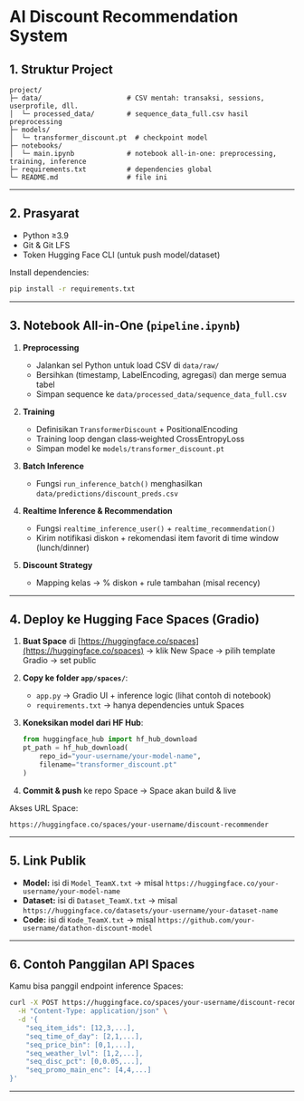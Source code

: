 # AI Discount Recommendation System


## 1. Struktur Project

```
project/
├─ data/                     # CSV mentah: transaksi, sessions, userprofile, dll.
│  └─ processed_data/        # sequence_data_full.csv hasil preprocessing
├─ models/
│  └─ transformer_discount.pt  # checkpoint model
├─ notebooks/
│  └─ main.ipynb             # notebook all-in-one: preprocessing, training, inference
├─ requirements.txt          # dependencies global
└─ README.md                 # file ini
```

---

## 2. Prasyarat

* Python ≥3.9
* Git & Git LFS
* Token Hugging Face CLI (untuk push model/dataset)

Install dependencies:

```bash
pip install -r requirements.txt
```

---

## 3. Notebook All-in-One (`pipeline.ipynb`)

1. **Preprocessing**

   * Jalankan sel Python untuk load CSV di `data/raw/`
   * Bersihkan (timestamp, LabelEncoding, agregasi) dan merge semua tabel
   * Simpan sequence ke `data/processed_data/sequence_data_full.csv`
2. **Training**

   * Definisikan `TransformerDiscount` + PositionalEncoding
   * Training loop dengan class‐weighted CrossEntropyLoss
   * Simpan model ke `models/transformer_discount.pt`
3. **Batch Inference**

   * Fungsi `run_inference_batch()` menghasilkan `data/predictions/discount_preds.csv`
4. **Realtime Inference & Recommendation**

   * Fungsi `realtime_inference_user()` + `realtime_recommendation()`
   * Kirim notifikasi diskon + rekomendasi item favorit di time window (lunch/dinner)
5. **Discount Strategy**

   * Mapping kelas → % diskon + rule tambahan (misal recency)

---

## 4. Deploy ke Hugging Face Spaces (Gradio)

1. **Buat Space** di [https://huggingface.co/spaces](https://huggingface.co/spaces) → klik New Space → pilih template Gradio → set public
2. **Copy ke folder `app/spaces/`**:

   * `app.py`   → Gradio UI + inference logic (lihat contoh di notebook)
   * `requirements.txt` → hanya dependencies untuk Spaces
3. **Koneksikan model dari HF Hub**:

   ```python
   from huggingface_hub import hf_hub_download
   pt_path = hf_hub_download(
       repo_id="your-username/your-model-name",
       filename="transformer_discount.pt"
   )
   ```
4. **Commit & push** ke repo Space → Space akan build & live

Akses URL Space:

```
https://huggingface.co/spaces/your-username/discount-recommender
```

---

## 5. Link Publik

* **Model:** isi di `Model_TeamX.txt` → misal `https://huggingface.co/your-username/your-model-name`
* **Dataset:** isi di `Dataset_TeamX.txt` → misal `https://huggingface.co/datasets/your-username/your-dataset-name`
* **Code:** isi di `Kode_TeamX.txt` → misal `https://github.com/your-username/datathon-discount-model`

---

## 6. Contoh Panggilan API Spaces

Kamu bisa panggil endpoint inference Spaces:

```bash
curl -X POST https://huggingface.co/spaces/your-username/discount-recommender/run/predict_fn \
  -H "Content-Type: application/json" \
  -d '{
    "seq_item_ids": [12,3,...],
    "seq_time_of_day": [2,1,...],
    "seq_price_bin": [0,1,...],
    "seq_weather_lvl": [1,2,...],
    "seq_disc_pct": [0,0.05,...],
    "seq_promo_main_enc": [4,4,...]
}'
```

---

